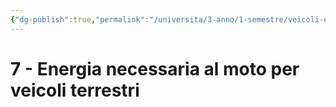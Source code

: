 ```yaml
---
{"dg-publish":true,"permalink":"/universita/3-anno/1-semestre/veicoli-e-impianti-di-trasporto/lezioni/07-energia-necessaria-al-moto-per-veicoli-terrestri-vit/"}
---
```


# 7 - Energia necessaria al moto per veicoli terrestri

